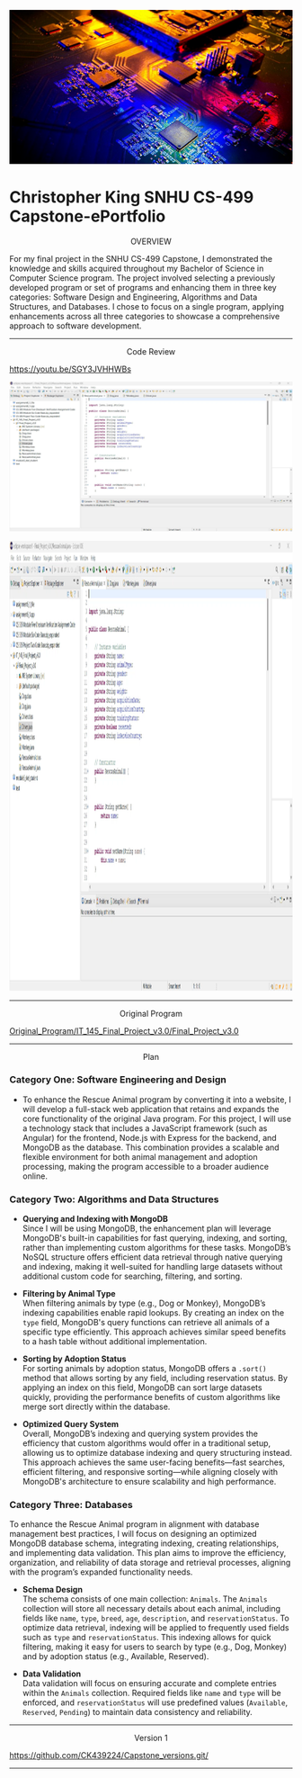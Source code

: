 ![](assets/banner.png)
# Christopher King SNHU CS-499 Capstone-ePortfolio

<p align="center">
OVERVIEW
</p>

For my final project in the SNHU CS-499 Capstone, I demonstrated the knowledge and skills acquired throughout my Bachelor of Science in Computer Science program. The project involved selecting a previously developed program or set of programs and enhancing them in three key categories: Software Design and Engineering, Algorithms and Data Structures, and Databases. I chose to focus on a single program, applying enhancements across all three categories to showcase a comprehensive approach to software development.

---

<p align="center">
Code Review
</p>

https://youtu.be/SGY3JVHHWBs

![](assets/Code_Review.png)

<img src="assets/Code_Review.png" alt="Alt Text" width="1000" height="800">

---

<p align="center">
Original Program
</p>

[Original_Program/IT_145_Final_Project_v3.0/Final_Project_v3.0](https://github.com/CK439224/Capstone-ePortfolio.github.io/tree/main/Original_Program/IT_145_Final_Project_v3.0/Final_Project_v3.0)

---

<p align="center">
Plan
</p>

### Category One: Software Engineering and Design

- To enhance the Rescue Animal program by converting it into a website, I will develop a full-stack web application that retains and expands the core functionality of the original Java program. For this project, I will use a technology stack that includes a JavaScript framework (such as Angular) for the frontend, Node.js with Express for the backend, and MongoDB as the database. This combination provides a scalable and flexible environment for both animal management and adoption processing, making the program accessible to a broader audience online.

### Category Two: Algorithms and Data Structures

- **Querying and Indexing with MongoDB**  
  Since I will be using MongoDB, the enhancement plan will leverage MongoDB's built-in capabilities for fast querying, indexing, and sorting, rather than implementing custom algorithms for these tasks. MongoDB’s NoSQL structure offers efficient data retrieval through native querying and indexing, making it well-suited for handling large datasets without additional custom code for searching, filtering, and sorting.

- **Filtering by Animal Type**  
  When filtering animals by type (e.g., Dog or Monkey), MongoDB’s indexing capabilities enable rapid lookups. By creating an index on the `type` field, MongoDB's query functions can retrieve all animals of a specific type efficiently. This approach achieves similar speed benefits to a hash table without additional implementation.

- **Sorting by Adoption Status**  
  For sorting animals by adoption status, MongoDB offers a `.sort()` method that allows sorting by any field, including reservation status. By applying an index on this field, MongoDB can sort large datasets quickly, providing the performance benefits of custom algorithms like merge sort directly within the database.

- **Optimized Query System**  
  Overall, MongoDB’s indexing and querying system provides the efficiency that custom algorithms would offer in a traditional setup, allowing us to optimize database indexing and query structuring instead. This approach achieves the same user-facing benefits—fast searches, efficient filtering, and responsive sorting—while aligning closely with MongoDB's architecture to ensure scalability and high performance.

### Category Three: Databases

To enhance the Rescue Animal program in alignment with database management best practices, I will focus on designing an optimized MongoDB database schema, integrating indexing, creating relationships, and implementing data validation. This plan aims to improve the efficiency, organization, and reliability of data storage and retrieval processes, aligning with the program’s expanded functionality needs.

- **Schema Design**  
  The schema consists of one main collection: `Animals`. The `Animals` collection will store all necessary details about each animal, including fields like `name`, `type`, `breed`, `age`, `description`, and `reservationStatus`. To optimize data retrieval, indexing will be applied to frequently used fields such as `type` and `reservationStatus`. This indexing allows for quick filtering, making it easy for users to search by type (e.g., Dog, Monkey) and by adoption status (e.g., Available, Reserved).

- **Data Validation**  
  Data validation will focus on ensuring accurate and complete entries within the `Animals` collection. Required fields like `name` and `type` will be enforced, and `reservationStatus` will use predefined values (`Available`, `Reserved`, `Pending`) to maintain data consistency and reliability.


---

<p align="center">
Version 1
</p>

https://github.com/CK439224/Capstone_versions.git/

---


